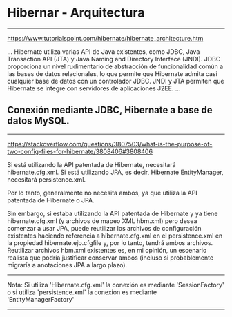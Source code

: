 # Hibernar - Arquitectura
------------------------------------------
https://www.tutorialspoint.com/hibernate/hibernate_architecture.htm

...
Hibernate utiliza varias API de Java existentes, como JDBC, Java Transaction API (JTA) y Java Naming and Directory Interface (JNDI). JDBC proporciona un nivel rudimentario de abstracción de funcionalidad común a las bases de datos relacionales, lo que permite que Hibernate admita casi cualquier base de datos con un controlador JDBC. JNDI y JTA permiten que Hibernate se integre con servidores de aplicaciones J2EE.
...

## Conexión mediante JDBC, Hibernate a base de datos MySQL.
------------------------------------------------------------------------------
https://stackoverflow.com/questions/3807503/what-is-the-purpose-of-two-config-files-for-hibernate/3808406#3808406

Si está utilizando la API patentada de Hibernate, necesitará hibernate.cfg.xml. Si está utilizando JPA, es decir, Hibernate EntityManager, necesitará persistence.xml.

Por lo tanto, generalmente no necesita ambos, ya que utiliza la API patentada de Hibernate o JPA.

Sin embargo, si estaba utilizando la API patentada de Hibernate y ya tiene hibernate.cfg.xml (y archivos de mapeo XML hbm.xml) pero desea comenzar a usar JPA, puede reutilizar los archivos de configuración existentes haciendo referencia a hibernate.cfg.xml en el persistence.xml en la propiedad hibernate.ejb.cfgfile y, por lo tanto, tendrá ambos archivos. Reutilizar archivos hbm.xml existentes es, en mi opinión, un escenario realista que podría justificar conservar ambos (incluso si probablemente migraría a anotaciones JPA a largo plazo).

***
Nota: Si utiliza 'Hibernate.cfg.xml' la conexión es mediante 'SessionFactory' o 
      si utiliza 'persistence.xml' la conexion es mediante 'EntityManagerFactory'
***
